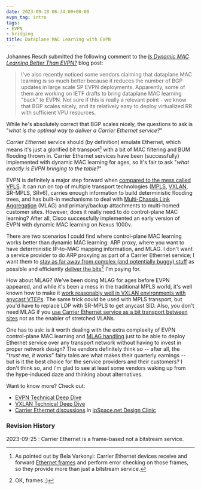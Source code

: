 ```yaml
---
date: 2023-09-18 06:34:00+00:00
evpn_tag: intro
tags:
- EVPN
- bridging
title: Dataplane MAC Learning with EVPN
---
```

Johannes Resch submitted the following comment to the _[Is Dynamic MAC Learning Better Than EVPN?](/2023/04/evpn-dynamic-mac-learning.html)_ blog post:

> I've also recently noticed some vendors claiming that dataplane MAC learning is so much better because it reduces the number of BGP updates in large scale SP EVPN deployments. Apparently, some of them are working on IETF drafts to bring dataplane MAC learning "back" to EVPN. Not sure if this is really a relevant point - we know that BGP scales nicely, and its relatively easy to deploy virtualized RR with sufficient VPU resources.

While he's absolutely correct that BGP scales nicely, the questions to ask is "_what is the optimal way to deliver a Carrier Ethernet service?_"
<!--more-->
_Carrier Ethernet_ service should (by definition) emulate Ethernet, which means it's just a glorified bit transport[^DT] with a bit of MAC filtering and BUM flooding thrown in. Carrier Ethernet services have been (successfully) implemented with dynamic MAC learning for ages, so it's fair to ask "_what exactly is EVPN bringing to the table?_"

[^DT]: As pointed out by Bela Varkonyi: Carrier Ethernet devices receive and forward [Ethernet frames](/2022/10/ethernet-encapsulations.html) and perform error checking on those frames, so they provide more than just a bitstream service.

EVPN is definitely a major step forward when [compared to the mess called VPLS](/2018/02/evpn-is-more-than-vpls-on-steroids.html). It can run on top of multiple transport technologies ([MPLS](/2022/04/do-you-care-about-mpls.html), [VXLAN](/2020/05/need-vxlan-transport.html), SR-MPLS, SRv6), carries enough information to build deterministic flooding trees, and has built-in mechanisms to deal with [Multi-Chassis Link Aggregation](/series/mlag.html) (MLAG) and primary/backup attachments to multi-homed customer sites. However, does it really need to do control-plane MAC learning? After all, Cisco successfully implemented an early version of EVPN with dynamic MAC learning on Nexus 1000v.

There are two scenarios I could find where control-plane MAC learning works better than dynamic MAC learning: ARP proxy, where you want to have deterministic IP-to-MAC mapping information, and MLAG. I don't want a service provider to do ARP proxying as part of a Carrier Ethernet service; I want them to [stay as far away from complex (and potentially buggy) stuff](/2014/03/whose-failure-domain-is-it.html) as possible and efficiently [deliver the bits](/2018/03/whos-pushing-layer-2-vpn-services.html)[^DGA] I'm paying for.

[^DGA]: OK, frames ;)

How about MLAG? We've been doing MLAG for ages before EVPN appeared, and while it's been a mess in the traditional MPLS world, it's well known how to make it [work reasonably well in VXLAN environments with anycast VTEPs](/2022/09/mlag-deep-dive-vxlan-fabric.html). The same trick could be used with MPLS transport, but you'd have to replace LDP with SR-MPLS to get anycast SID. Also, you don't need MLAG if you [use Carrier Ethernet service as a bit transport between sites](/2012/07/the-difference-between-metro-ethernet.html) not as the enabler of stretched VLANs.

One has to ask: is it worth dealing with the extra complexity of EVPN control-plane MAC learning and [MLAG handling](/2022/11/mlag-vxlan-evpn.html) just to be able to deploy Ethernet service over any transport network without having to invest in proper network design? The vendors definitely think so -- after all, the "_trust me, it works_" fairy tales are what makes their quarterly earnings -- but is it the best choice for the service providers and their customers? I don't think so, and I'm glad to see at least some vendors waking up from the hype-induced daze and thinking about alternatives.

Want to know more? Check out:

* [EVPN Technical Deep Dive](https://www.ipspace.net/EVPN_Technical_Deep_Dive)
* [VXLAN Technical Deep Dive](https://www.ipspace.net/VXLAN_Technical_Deep_Dive)
* [Carrier Ethernet discussions](https://my.ipspace.net/bin/list?id=Design#2022_04) in [ipSpace.net Design Clinic](https://www.ipspace.net/IpSpace.net_Design_Clinic)

### Revision History

2023-09-25
: Carrier Ethernet is a frame-based not a bitstream service.
